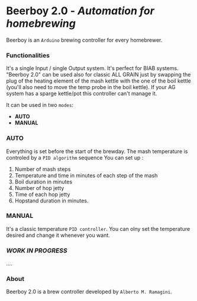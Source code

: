 # Beerboy 2.0  - *Automation for homebrewing*

Beerboy is an `Arduino` brewing controller for every homebrewer.

### Functionalities

It's a single Input / single Output system.  It's perfect for 
BIAB systems. "Beerboy 2.0" can be used also for classic ALL GRAIN just by 
swapping the plug of the heating element of the mash kettle 
with the one of the boil kettle (you'll also need to move the
temp probe in the boil kettle). If your AG system has a sparge kettle/pot 
this controller can't manage it.

It can be used in two `modes`:
* __AUTO__
* __MANUAL__
### AUTO
Everything is set before the start of the brewday. The mash temperature is controled by 
a `PID algorithm` sequence
You can set up : 
1. Number of mash steps 
2. Temperature and time in minutes of each step of the mash 
3. Boil duration in minutes 
4. Number of hop jetty 
5. Time of each hop jetty 
6. Hopstand duration in minutes.

### MANUAL
It's a classic temperature `PID controller`. You can olny set the 
temperature desired and change it whenever you want.
### *WORK IN PROGRESS*
....
### About
Beerboy 2.0 is a brew controller developed by `Alberto M. Ramagini`.
